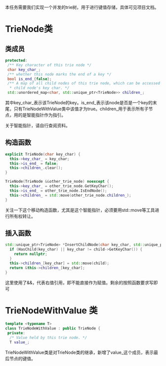 本任务需要我们实现一个并发的trie树，用于进行键值存储，具体可见项目文档。

# TrieNode类
## 类成员
```C++
protected:  
 /** Key character of this trie node */  
 char key_char_;  
 /** whether this node marks the end of a key */  
 bool is_end_{false};  
 /** A map of all child nodes of this trie node, which can be accessed by each  
  * child node's key char. */  
 std::unordered_map<char, std::unique_ptr<TrieNode>> children_;
```
其中key_char_表示该TrieNode的key。is_end_表示该node是否是一个key的末尾，只有TrieNodeWithValue类中该值才为true。children_用于表示所有子节点，用的是智能指针作为指引。

关于智能指针，请自行查阅资料。

## 构造函数
```C++
explicit TrieNode(char key_char) {  
  this->key_char_ = key_char;  
  this->is_end_ = false;  
  this->children_.clear();  
}

TrieNode(TrieNode &&other_trie_node) noexcept {  
  this->key_char_ = other_trie_node.GetKeyChar();  
  this->is_end_ = other_trie_node.IsEndNode();  
  this->children_ = std::move(other_trie_node.children_);  
}
```
关注一下这个移动构造函数，尤其是这个智能指针，必须要用std::move等工具进行所有权转让。

## 插入函数
```c++
std::unique_ptr<TrieNode> *InsertChildNode(char key_char, std::unique_ptr<TrieNode> &&child) {  
  if (HasChild(key_char) || key_char != child->GetKeyChar()) {  
    return nullptr;  
  }  
  this->children_[key_char] = std::move(child);  
  return &this->children_[key_char];  
}
```
这里使用了&&，代表右值引用，即不能直接作为赋值。剩余的按照函数要求写即可

# TrieNodeWithValue 类
```c++
template <typename T>  
class TrieNodeWithValue : public TrieNode {  
 private:  
  /* Value held by this trie node. */  
  T value_;
```
TrieNodeWithValue类是对TrieNode类的继承，新增了value_这个成员，表示最后节点的键值。

